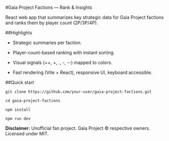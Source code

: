 #Gaia Project Factions — Rank & Insights

React web app that summarizes key strategic data for Gaia Project factions and ranks them by player count (2P/3P/4P).

##Highlights

- Strategic summaries per faction.

- Player-count-based ranking with instant sorting.

- Visual signals (++, +, ., -, --) mapped to colors.

- Fast rendering (Vite + React), responsive UI, keyboard accessible.

##Quick start

`git clone https://github.com/your-user/gaia-project-factions.git`

`cd gaia-project-factions`

`npm install`

`npm run dev`

**Disclaimer:** Unofficial fan project. Gaia Project © respective owners. Licensed under MIT.
